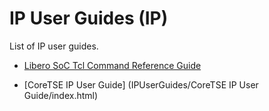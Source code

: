 # IP User Guides (IP)

List of IP user guides. 

- [Libero SoC Tcl Command Reference Guide](Libero%20SoC%20Tcl%20Command%20Reference%20Guide/index.html) 

- [CoreTSE IP User Guide] (IPUserGuides/CoreTSE IP User Guide/index.html)
